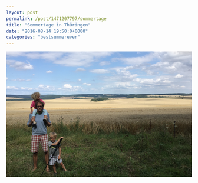 ```yaml
---
layout: post
permalink: /post/1471207797/sommertage
title: "Sommertage in Thüringen"
date: "2016-08-14 19:50:0+0000"
categories: "bestsummerever"
---
```

<div class="row">
<div class="col-md-1"></div>
<div class="col-md-10">
  <img src="/img/blog/summer2016-0.png"/>
</div>
<div class="col-md-1"></div>
</div>


